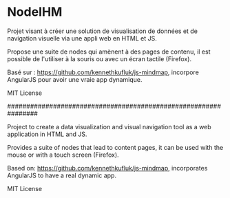 # NodeIHM
Projet visant à créer une solution de visualisation de données et de navigation visuelle via une appli web en HTML et JS.

Propose une suite de nodes qui amènent à des pages de contenu, il est possible de l'utiliser à la souris ou avec un écran tactile (Firefox).

Basé sur : https://github.com/kennethkufluk/js-mindmap, incorpore AngularJS pour avoir une vraie app dynamique.

MIT License

################################################################

Project to create a data visualization and visual navigation tool as a web application in HTML and JS.

Provides a suite of nodes that lead to content pages, it can be used with the mouse or with a touch screen (Firefox).

Based on: https://github.com/kennethkufluk/js-mindmap, incorporates AngularJS to have a real dynamic app.

MIT License